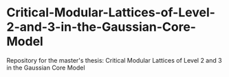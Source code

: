 # Critical-Modular-Lattices-of-Level-2-and-3-in-the-Gaussian-Core-Model
Repository for the master's thesis: Critical Modular Lattices of Level 2 and 3 in the Gaussian Core Model
